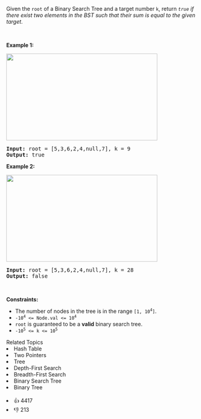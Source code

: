 <p>Given the <code>root</code> of a Binary Search Tree and a target number <code>k</code>, return <em><code>true</code> if there exist two elements in the BST such that their sum is equal to the given target</em>.</p>

<p>&nbsp;</p> 
<p><strong>Example 1:</strong></p> 
<img alt="" src="https://assets.leetcode.com/uploads/2020/09/21/sum_tree_1.jpg" style="width: 400px; height: 229px;" /> 
<pre>
<strong>Input:</strong> root = [5,3,6,2,4,null,7], k = 9
<strong>Output:</strong> true
</pre>

<p><strong>Example 2:</strong></p> 
<img alt="" src="https://assets.leetcode.com/uploads/2020/09/21/sum_tree_2.jpg" style="width: 400px; height: 229px;" /> 
<pre>
<strong>Input:</strong> root = [5,3,6,2,4,null,7], k = 28
<strong>Output:</strong> false
</pre>

<p>&nbsp;</p> 
<p><strong>Constraints:</strong></p>

<ul> 
 <li>The number of nodes in the tree is in the range <code>[1, 10<sup>4</sup>]</code>.</li> 
 <li><code>-10<sup>4</sup>&nbsp;&lt;= Node.val &lt;= 10<sup>4</sup></code></li> 
 <li><code>root</code> is guaranteed to be a <strong>valid</strong> binary search tree.</li> 
 <li><code>-10<sup>5</sup>&nbsp;&lt;= k &lt;= 10<sup>5</sup></code></li> 
</ul>

<div><div>Related Topics</div><div><li>Hash Table</li><li>Two Pointers</li><li>Tree</li><li>Depth-First Search</li><li>Breadth-First Search</li><li>Binary Search Tree</li><li>Binary Tree</li></div></div><br><div><li>👍 4417</li><li>👎 213</li></div>